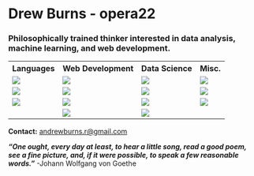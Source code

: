 # Drew Burns - opera22
### Philosophically trained thinker interested in data analysis, machine learning, and web development. 

<table style="width:100%">
  <tr>
    <th>Languages</th>
    <th>Web Development</th>
    <th>Data Science</th> 
    <th>Misc.</th>
  </tr>
  <tr>
    <td><img src="https://img.shields.io/badge/-Python-blue?style=for-the-badge"></td>
    <td><img src="https://img.shields.io/badge/-NodeJS-green?style=for-the-badge"></td>
    <td><img src="https://img.shields.io/badge/-Pandas-blue?style=for-the-badge"></td>
    <td><img src="https://img.shields.io/badge/-Git-red?style=for-the-badge"></td>
  </tr>
  <tr>
    <td><img src="https://img.shields.io/badge/-JavaScript-yellow?style=for-the-badge"></td>
    <td><img src="https://img.shields.io/badge/-PostgreSQL-blue?style=for-the-badge"></td>
    <td><img src="https://img.shields.io/badge/-Google%20Colab-green?style=for-the-badge"></td>
    <td><img src="https://img.shields.io/badge/-Unix-lightgrey?style=for-the-badge"></td>
  </tr>
  <tr>
    <td><img src="https://img.shields.io/badge/-SQL-lightgrey?style=for-the-badge"></td>
    <td><img src="https://img.shields.io/badge/-React-9cf?style=for-the-badge"></td>
    <td><img src="https://img.shields.io/badge/-SKLearn-9cf?style=for-the-badge"></td>
    <td><img src="https://img.shields.io/badge/-Technical%20Writing-lightgrey?style=for-the-badge"></td>
  </tr>
  <tr>
    <td></td>
    <td><img src="https://img.shields.io/badge/-Docker-9cf?style=for-the-badge"></td>
    <td><img src="https://img.shields.io/badge/-Altair-red?style=for-the-badge"></td>
    <td></td>
  </tr>
</table>


**Contact:** andrewburns.r@gmail.com   

***“One ought, every day at least, to hear a little song, read a good poem, see a fine picture, and, if it were possible, to speak a few reasonable words.”*** -Johann Wolfgang von Goethe


<!--
**opera22/opera22** is a ✨ _special_ ✨ repository because its `README.md` (this file) appears on your GitHub profile.

Here are some ideas to get you started:

- 🔭 I’m currently working on ...
- 🌱 I’m currently learning ...
- 👯 I’m looking to collaborate on ...
- 🤔 I’m looking for help with ...
- 💬 Ask me about ...
- 📫 How to reach me: ...
- 😄 Pronouns: ...
- ⚡ Fun fact: ...
**LinkedIn:** [opera22](http://www.linkedin.com/in/opera22) 
-->
